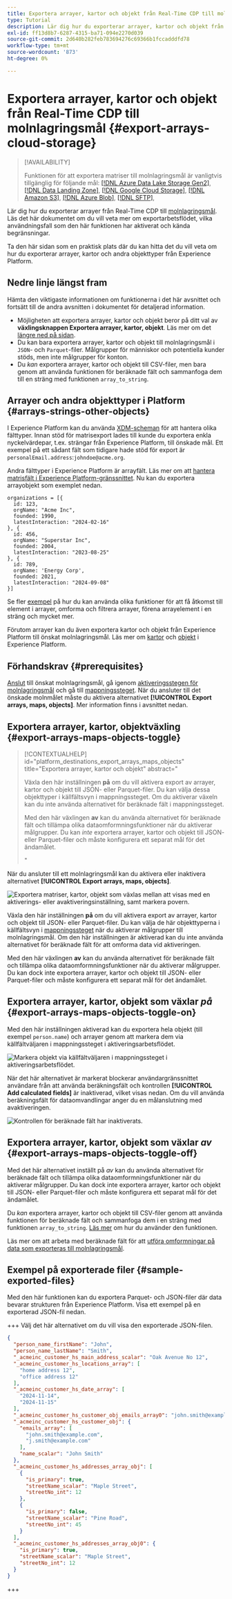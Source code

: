 ```yaml
---
title: Exportera arrayer, kartor och objekt från Real-Time CDP till molnlagringsmål
type: Tutorial
description: Lär dig hur du exporterar arrayer, kartor och objekt från Real-Time CDP till molnlagringsmål.
exl-id: ff13d8b7-6287-4315-ba71-094e2270d039
source-git-commit: 2d640b282feb783694276c69366b1fccadddfd78
workflow-type: tm+mt
source-wordcount: '873'
ht-degree: 0%

---
```


# Exportera arrayer, kartor och objekt från Real-Time CDP till molnlagringsmål {#export-arrays-cloud-storage}

>[!AVAILABILITY]
>
>Funktionen för att exportera matriser till molnlagringsmål är vanligtvis tillgänglig för följande mål: [[!DNL Azure Data Lake Storage Gen2]](../../destinations/catalog/cloud-storage/adls-gen2.md), [[!DNL Data Landing Zone]](../../destinations/catalog/cloud-storage/data-landing-zone.md), [[!DNL Google Cloud Storage]](../../destinations/catalog/cloud-storage/google-cloud-storage.md), [[!DNL Amazon S3]](../../destinations/catalog/cloud-storage/amazon-s3.md), [[!DNL Azure Blob]](../../destinations/catalog/cloud-storage/azure-blob.md), [[!DNL SFTP]](../../destinations/catalog/cloud-storage/sftp.md),

Lär dig hur du exporterar arrayer från Real-Time CDP till [molnlagringsmål](/help/destinations/catalog/cloud-storage/overview.md). Läs det här dokumentet om du vill veta mer om exportarbetsflödet, vilka användningsfall som den här funktionen har aktiverat och kända begränsningar.

Ta den här sidan som en praktisk plats där du kan hitta det du vill veta om hur du exporterar arrayer, kartor och andra objekttyper från Experience Platform.

## Nedre linje längst fram

Hämta den viktigaste informationen om funktionerna i det här avsnittet och fortsätt till de andra avsnitten i dokumentet för detaljerad information.

* Möjligheten att exportera arrayer, kartor och objekt beror på ditt val av **växlingsknappen Exportera arrayer, kartor, objekt**. Läs mer om det [längre ned på sidan](#export-arrays-maps-objects-toggle).
* Du kan bara exportera arrayer, kartor och objekt till molnlagringsmål i `JSON`- och `Parquet`-filer. Målgrupper för människor och potentiella kunder stöds, men inte målgrupper för konton.
* Du *kan* exportera arrayer, kartor och objekt till CSV-filer, men bara genom att använda funktionen för beräknade fält och sammanfoga dem till en sträng med funktionen `array_to_string`.

## Arrayer och andra objekttyper i Platform {#arrays-strings-other-objects}

I Experience Platform kan du använda [XDM-scheman](/help/xdm/home.md) för att hantera olika fälttyper. Innan stöd för matrisexport lades till kunde du exportera enkla nyckelvärdepar, t.ex. strängar från Experience Platform, till önskade mål. Ett exempel på ett sådant fält som tidigare hade stöd för export är `personalEmail.address`:`johndoe@acme.org`.

Andra fälttyper i Experience Platform är arrayfält. Läs mer om att [hantera matrisfält i Experience Platform-gränssnittet](/help/xdm/ui/fields/array.md). Nu kan du exportera arrayobjekt som exemplet nedan.

```
organizations = [{
  id: 123,
  orgName: "Acme Inc",
  founded: 1990,
  latestInteraction: "2024-02-16"
}, {
  id: 456,
  orgName: "Superstar Inc",
  founded: 2004,
  latestInteraction: "2023-08-25"
}, {
  id: 789,
  orgName: 'Energy Corp',
  founded: 2021,
  latestInteraction: "2024-09-08"
}]
```

Se fler [exempel](#examples) på hur du kan använda olika funktioner för att få åtkomst till element i arrayer, omforma och filtrera arrayer, förena arrayelement i en sträng och mycket mer.

Förutom arrayer kan du även exportera kartor och objekt från Experience Platform till önskat molnlagringsmål. Läs mer om [kartor](/help/xdm/ui/fields/map.md) och [objekt](/help/xdm/ui/fields/object.md) i Experience Platform.

## Förhandskrav {#prerequisites}

[Anslut](/help/destinations/ui/connect-destination.md) till önskat molnlagringsmål, gå igenom [aktiveringsstegen för molnlagringsmål](/help/destinations/ui/activate-batch-profile-destinations.md) och gå till [mappningssteget](/help/destinations/ui/activate-batch-profile-destinations.md#mapping). När du ansluter till det önskade molnmålet måste du aktivera alternativet **[!UICONTROL Export arrays, maps, objects]**. Mer information finns i avsnittet nedan.

## Exportera arrayer, kartor, objektväxling {#export-arrays-maps-objects-toggle}

>[!CONTEXTUALHELP]
>id="platform_destinations_export_arrays_maps_objects"
>title="Exportera arrayer, kartor och objekt"
>abstract="<p> Växla den här inställningen <b>på</b> om du vill aktivera export av arrayer, kartor och objekt till JSON- eller Parquet-filer. Du kan välja dessa objekttyper i källfältsvyn i mappningssteget. Om du aktiverar växeln kan du inte använda alternativet för beräknade fält i mappningssteget.</p><p>Med den här växlingen <b> av</b> kan du använda alternativet för beräknade fält och tillämpa olika dataomformningsfunktioner när du aktiverar målgrupper. Du kan <i>inte</i> exportera arrayer, kartor och objekt till JSON- eller Parquet-filer och måste konfigurera ett separat mål för det ändamålet.</p>"

När du ansluter till ett molnlagringsmål kan du aktivera eller inaktivera alternativet **[!UICONTROL Export arrays, maps, objects]**.

![Exportera matriser, kartor, objekt som växlas mellan att visas med en aktiverings- eller avaktiveringsinställning, samt markera povern.](/help/destinations/assets/ui/export-arrays-calculated-fields/export-objects-toggle.gif)

Växla den här inställningen **på** om du vill aktivera export av arrayer, kartor och objekt till JSON- eller Parquet-filer. Du kan välja de här objekttyperna i källfältsvyn i [mappningssteget](/help/destinations/ui/activate-batch-profile-destinations.md#mapping) när du aktiverar målgrupper till molnlagringsmål. Om den här inställningen är aktiverad kan du inte använda alternativet för beräknade fält för att omforma data vid aktiveringen.

Med den här växlingen **av** kan du använda alternativet för beräknade fält och tillämpa olika dataomformningsfunktioner när du aktiverar målgrupper. Du kan dock inte exportera arrayer, kartor och objekt till JSON- eller Parquet-filer och måste konfigurera ett separat mål för det ändamålet.

## Exportera arrayer, kartor, objekt som växlar *på* {#export-arrays-maps-objects-toggle-on}

Med den här inställningen aktiverad kan du exportera hela objekt (till exempel `person.name`) och arrayer genom att markera dem via källfältväljaren i mappningssteget i aktiveringsarbetsflödet.

![Markera objekt via källfältväljaren i mappningssteget i aktiveringsarbetsflödet.](/help/destinations/assets/ui/export-arrays-calculated-fields/select-object.gif)

När det här alternativet är markerat blockerar användargränssnittet användare från att använda beräkningsfält och kontrollen **[!UICONTROL Add calculated fields]** är inaktiverad, vilket visas nedan. Om du vill använda beräkningsfält för dataomvandlingar anger du en målanslutning med avaktiveringen.

![Kontrollen för beräknade fält har inaktiverats.](/help/destinations/assets/ui/export-arrays-calculated-fields/calculated-fields-disabled.png)

## Exportera arrayer, kartor, objekt som växlar *av* {#export-arrays-maps-objects-toggle-off}

Med det här alternativet inställt på *av* kan du använda alternativet för beräknade fält och tillämpa olika dataomformningsfunktioner när du aktiverar målgrupper. Du kan dock inte exportera arrayer, kartor och objekt till JSON- eller Parquet-filer och måste konfigurera ett separat mål för det ändamålet.

Du *kan* exportera arrayer, kartor och objekt till CSV-filer genom att använda funktionen för beräknade fält och sammanfoga dem i en sträng med funktionen `array_to_string`. [Läs mer](#array-to-string-function-export-arrays) om hur du använder den funktionen.

Läs mer om att arbeta med beräknade fält för att [utföra omformningar på data som exporteras till molnlagringsmål](/help/destinations/ui/data-transformations-calculated-fields.md).

## Exempel på exporterade filer {#sample-exported-files}

Med den här funktionen kan du exportera Parquet- och JSON-filer där data bevarar strukturen från Experience Platform. Visa ett exempel på en exporterad JSON-fil nedan.

+++ Välj det här alternativet om du vill visa den exporterade JSON-filen.

```json
{
  "person_name_firstName": "John",
  "person_name_lastName": "Smith",
  "_acmeinc_customer_hs_main_address_scalar": "Oak Avenue No 12",
  "_acmeinc_customer_hs_locations_array": [
    "home address 12",
    "office address 12"
  ],
  "_acmeinc_customer_hs_date_array": [
    "2024-11-14",
    "2024-11-15"
  ],
  "_acmeinc_customer_hs_customer_obj_emails_array0": "john.smith@example.com",
  "_acmeinc_customer_hs_customer_obj": {
    "emails_array": [
      "john.smith@example.com",
      "j.smith@example.com"
    ],
    "name_scalar": "John Smith"
  },
  "_acmeinc_customer_hs_addresses_array_obj": [
    {
      "is_primary": true,
      "streetName_scalar": "Maple Street",
      "streetNo_int": 12
    },
    {
      "is_primary": false,
      "streetName_scalar": "Pine Road",
      "streetNo_int": 45
    }
  ],
  "_acmeinc_customer_hs_addresses_array_obj0": {
    "is_primary": true,
    "streetName_scalar": "Maple Street",
    "streetNo_int": 12
  }
}
```

+++